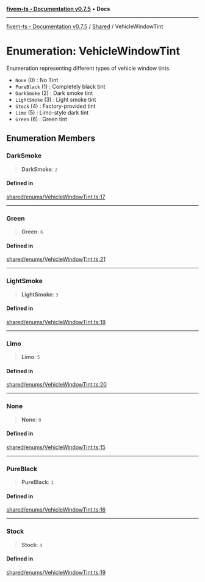 [**fivem-ts - Documentation v0.7.5**](../../../README.md) • **Docs**

***

[fivem-ts - Documentation v0.7.5](../../../README.md) / [Shared](../README.md) / VehicleWindowTint

# Enumeration: VehicleWindowTint

Enumeration representing different types of vehicle window tints.

- `None` (0) : No Tint
- `PureBlack` (1) : Completely black tint
- `DarkSmoke` (2) : Dark smoke tint
- `LightSmoke` (3) : Light smoke tint
- `Stock` (4) : Factory-provided tint
- `Limo` (5) : Limo-style dark tint
- `Green` (6) : Green tint

## Enumeration Members

### DarkSmoke

> **DarkSmoke**: `2`

#### Defined in

[shared/enums/VehicleWindowTint.ts:17](https://github.com/Purpose-Dev/fivem-ts/blob/main/src/shared/enums/VehicleWindowTint.ts#L17)

***

### Green

> **Green**: `6`

#### Defined in

[shared/enums/VehicleWindowTint.ts:21](https://github.com/Purpose-Dev/fivem-ts/blob/main/src/shared/enums/VehicleWindowTint.ts#L21)

***

### LightSmoke

> **LightSmoke**: `3`

#### Defined in

[shared/enums/VehicleWindowTint.ts:18](https://github.com/Purpose-Dev/fivem-ts/blob/main/src/shared/enums/VehicleWindowTint.ts#L18)

***

### Limo

> **Limo**: `5`

#### Defined in

[shared/enums/VehicleWindowTint.ts:20](https://github.com/Purpose-Dev/fivem-ts/blob/main/src/shared/enums/VehicleWindowTint.ts#L20)

***

### None

> **None**: `0`

#### Defined in

[shared/enums/VehicleWindowTint.ts:15](https://github.com/Purpose-Dev/fivem-ts/blob/main/src/shared/enums/VehicleWindowTint.ts#L15)

***

### PureBlack

> **PureBlack**: `1`

#### Defined in

[shared/enums/VehicleWindowTint.ts:16](https://github.com/Purpose-Dev/fivem-ts/blob/main/src/shared/enums/VehicleWindowTint.ts#L16)

***

### Stock

> **Stock**: `4`

#### Defined in

[shared/enums/VehicleWindowTint.ts:19](https://github.com/Purpose-Dev/fivem-ts/blob/main/src/shared/enums/VehicleWindowTint.ts#L19)
